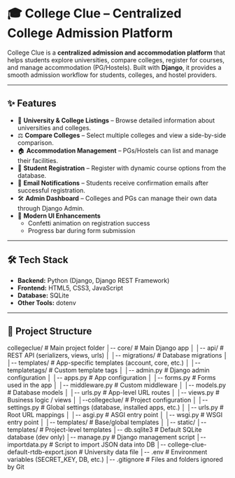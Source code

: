 # 🎓 College Clue – Centralized College Admission Platform

College Clue is a **centralized admission and accommodation platform** that helps students explore universities, compare colleges, register for courses, and manage accommodation (PG/Hostels). Built with **Django**, it provides a smooth admission workflow for students, colleges, and hostel providers.

---

## ✨ Features

- 🔎 **University & College Listings** – Browse detailed information about universities and colleges.
- ⚖️ **Compare Colleges** – Select multiple colleges and view a side-by-side comparison.
- 🏠 **Accommodation Management** – PGs/Hostels can list and manage their facilities.
- 📝 **Student Registration** – Register with dynamic course options from the database.
- 📩 **Email Notifications** – Students receive confirmation emails after successful registration.
- 🛠️ **Admin Dashboard** – Colleges and PGs can manage their own data through Django Admin.  
- 🎉 **Modern UI Enhancements**
  - Confetti animation on registration success
  - Progress bar during form submission
 

---

## 🛠 Tech Stack

- **Backend:** Python (Django, Django REST Framework)
- **Frontend:** HTML5, CSS3, JavaScript
- **Database:** SQLite 
- **Other Tools:** dotenv

---

## 📂 Project Structure

collegeclue/ # Main project folder
│-- core/ # Main Django app
│ │-- api/ # REST API (serializers, views, urls)
│ │-- migrations/ # Database migrations
│ │-- templates/ # App-specific templates (account, core, etc.)
│ │-- templatetags/ # Custom template tags
│ │-- admin.py # Django admin configuration
│ │-- apps.py # App configuration
│ │-- forms.py # Forms used in the app
│ │-- middleware.py # Custom middleware
│ │-- models.py # Database models
│ │-- urls.py # App-level URL routes
│ │-- views.py # Business logic / views
│
│--collegeclue/ # Project configuration
│ │-- settings.py # Global settings (database, installed apps, etc.)
│ │-- urls.py # Root URL mappings
│ │-- asgi.py # ASGI entry point
│ │-- wsgi.py # WSGI entry point
│ │-- templates/ # Base/global templates
│
│-- static/
│-- templates/ # Project-level templates
│-- db.sqlite3 # Default SQLite database (dev only)
│-- manage.py # Django management script
│-- importdata.py # Script to import JSON data into DB
│-- college-clue-default-rtdb-export.json # University data file
│-- .env # Environment variables (SECRET_KEY, DB, etc.)
│-- .gitignore # Files and folders ignored by Git
